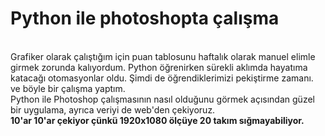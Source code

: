 <h1>Python ile photoshopta çalışma</h1><br>
<span>Grafiker olarak çalıştığım için puan tablosunu haftalık olarak manuel elimle girmek zorunda kalıyordum. Python öğrenirken sürekli aklımda hayatıma katacağı otomasyonlar oldu. Şimdi de öğrendiklerimizi pekiştirme zamanı. ve böyle bir çalışma yaptım.</span><br>
<span>Python ile Photoshop çalışmasının nasıl olduğunu görmek açısından güzel bir uygulama, ayrıca veriyi de web'den çekiyoruz.</span><br>
<span><b>10'ar 10'ar çekiyor çünkü 1920x1080 ölçüye 20 takım sığmayabiliyor.</b></span>
